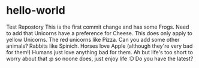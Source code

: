 # hello-world
Test Repostory
This is the first commit change and has some Frogs.
Need to add that Unicorns have a preference for Cheese.  This does only apply to yellow Unicorns.
The red unicorns like Pizza.
Can you add some other animals?
Rabbits like Spinich.
Horses love Apple (although they're very bad for them!)
Humans just love anything bad for them. Ah but life's too short to worry about that :p
so noone does, just enjoy life :D
Do you have the latest?

